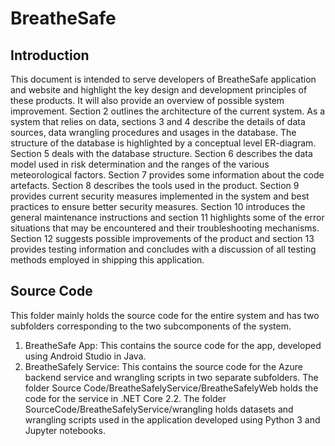 BreatheSafe
==
Introduction
--
This document is intended to serve developers of BreatheSafe application and website and
highlight the key design and development principles of these products. It will also provide an
overview of possible system improvement.
Section 2 outlines the architecture of the current system. As a system that relies on data,
sections 3 and 4 describe the details of data sources, data wrangling procedures and usages
in the database. The structure of the database is highlighted by a conceptual level ER-diagram.
Section 5 deals with the database structure. Section 6 describes the data model used in risk
determination and the ranges of the various meteorological factors. Section 7 provides some
information about the code artefacts. Section 8 describes the tools used in the product.
Section 9 provides current security measures implemented in the system and best practices
to ensure better security measures. Section 10 introduces the general maintenance
instructions and section 11 highlights some of the error situations that may be encountered
and their troubleshooting mechanisms. Section 12 suggests possible improvements of the
product and section 13 provides testing information and concludes with a discussion of all
testing methods employed in shipping this application. 


Source Code
--

This folder mainly holds the source code for the entire system and has two subfolders
corresponding to the two subcomponents of the system.
1. BreatheSafe App: This contains the source code for the app, developed using Android
Studio in Java.
2. BreatheSafely Service: This contains the source code for the Azure backend service and
wrangling scripts in two separate subfolders. The folder Source
Code/BreatheSafelyService/BreatheSafelyWeb holds the code for the service in .NET Core
2.2. The folder SourceCode/BreatheSafelyService/wrangling holds datasets and wrangling
scripts used in the application developed using Python 3 and Jupyter notebooks.
